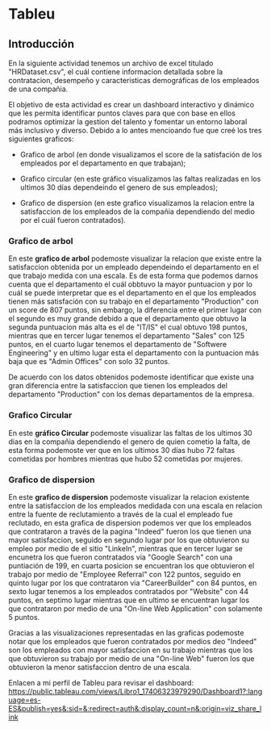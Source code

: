 # Tableu

## Introducción

En la siguiente actividad tenemos un archivo de excel titulado "HRDataset.csv", el cuál contiene informacion detallada sobre la contratacion, desempeño y caracteristicas demográficas de los empleados de una compañia.

El objetivo de esta actividad es crear un dashboard interactivo y dinámico que les permita identificar puntos claves para que con base en ellos podramos optimizar la gestion del talento y fomentar un entorno laboral más inclusivo y diverso. Debido a lo antes mencioando fue que creé los tres siguientes graficos:

* Grafico de arbol (en donde visualizamos el score de la satisfación de los empleados por el departamento en que trabajan);
  
* Grafico circular (en este gráfico visualizamos las faltas realizadas en los ultimos 30 días dependeindo el genero de sus empleados);

* Grafico de dispersion (en este grafico visualizamos la relacion entre la satisfaccion de los empleados de la compañia dependiendo del medio por el cuál fueron          contratados).

### Grafico de arbol

En este **grafico de arbol** podemoste visualizar la relacion que existe entre la satisfaccion obtenida por un empleado dependeindo el departamento en el que trabajo medida con una escala. Es de esta forma que podemos darnos cuenta que el departamento el cuál obbtuvo la mayor puntuacion y por lo cuál se puede interpretar que es el departamento en el que los empleados tienen más satisfación con su trabajo en el departamento "Production" con un score de 807 puntos, sin embargo, la diferencia entre el primer lugar con el segundo es muy grande debido a que el departamento que obtuvo la segunda puntuacion más alta es el de "IT/IS" el cual obtuvo 198 puntos, mientras que en tercer lugar tenemos el departamento "Sales" con 125 puntos, en el cuarto lugar tenemos el departamento de "Softwere Engineering" y en ultimo lugar esta el departamento con la puntuacion más baja que es "Admin Offices" con solo 32 puntos. 

De acuerdo con los datos obtenidos podemoste identificar que existe una gran diferencia entre la satisfaccion que tienen los empleados del departamento "Production" con los demas departamentos de la empresa.

### Grafico Circular

En este **gráfico Circular** podemoste visualizar las faltas de los ultimos 30 dias en la compañia dependiendo el genero de quien cometio la falta, de esta forma podemoste ver que en los ultimos 30 días hubo 72 faltas cometidas por hombres mientras que hubo 52 cometidas por mujeres.


### Grafico de dispersion

En este **grafico de dispersion** podemoste visualizar la relacion existente entre la satisfaccion de los empleados medidada con una escala en relacion entre la fuente de reclutamiento a través de la cual el empleado fue reclutado, en esta grafica de dispersion podemos ver que los empleados que contrataron a través de la pagina "Indeed" fueron los que tienen una mayor satisfaccion, seguido en segundo lugar por los que obtuvieron su empleo por medio de el sitio "LinkeIn", mientras que en tercer lugar se encunetra los que fueron contratados via "Google Search" con una puntiación de 199, en cuarta posicion se encuentran los que obtuvieron el trabajo por medio de "Employee Referral" con 122 puntos, seguido en quinto lugar por los que contrataron via "CareerBuilder" con 84 puntos, en sexto lugar tenemos a los empleados contratados por "Website" con 44 puntos, en septimo lugar  mientras que en ultimo se encuentran lugar los que contrataron por medio de una "On-line Web Application" con solamente 5 puntos.

Gracias a las visualizaciones representadas en las graficas podemoste notar que los empleados que fueron contratados por medios deo "Indeed" son los empleados con mayor satisfaccion en su trabajo mientras que los que obtuvieron su trabajo por medio de una "On-line Web" fueron los que obtuvieron la menor satisfaccion dentro de una escala.

Enlacen a mi perfil de Tableu para revisar el dashboard:
https://public.tableau.com/views/Libro1_17406323979290/Dashboard1?:language=es-ES&publish=yes&:sid=&:redirect=auth&:display_count=n&:origin=viz_share_link
